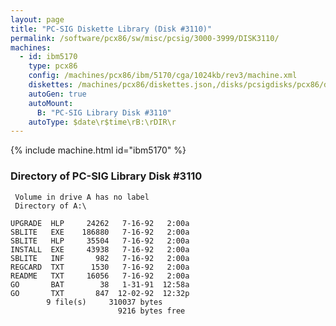 ```yaml
---
layout: page
title: "PC-SIG Diskette Library (Disk #3110)"
permalink: /software/pcx86/sw/misc/pcsig/3000-3999/DISK3110/
machines:
  - id: ibm5170
    type: pcx86
    config: /machines/pcx86/ibm/5170/cga/1024kb/rev3/machine.xml
    diskettes: /machines/pcx86/diskettes.json,/disks/pcsigdisks/pcx86/diskettes.json
    autoGen: true
    autoMount:
      B: "PC-SIG Library Disk #3110"
    autoType: $date\r$time\rB:\rDIR\r
---
```


{% include machine.html id="ibm5170" %}

### Directory of PC-SIG Library Disk #3110

     Volume in drive A has no label
     Directory of A:\

    UPGRADE  HLP     24262   7-16-92   2:00a
    SBLITE   EXE    186880   7-16-92   2:00a
    SBLITE   HLP     35504   7-16-92   2:00a
    INSTALL  EXE     43938   7-16-92   2:00a
    SBLITE   INF       982   7-16-92   2:00a
    REGCARD  TXT      1530   7-16-92   2:00a
    README   TXT     16056   7-16-92   2:00a
    GO       BAT        38   1-31-91  12:58a
    GO       TXT       847  12-02-92  12:32p
            9 file(s)     310037 bytes
                            9216 bytes free
